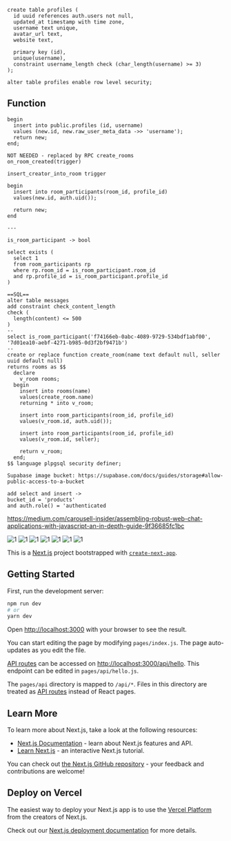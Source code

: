 ```
create table profiles (
  id uuid references auth.users not null,
  updated_at timestamp with time zone,
  username text unique,
  avatar_url text,
  website text,

  primary key (id),
  unique(username),
  constraint username_length check (char_length(username) >= 3)
);

alter table profiles enable row level security;
```

## Function

```
begin
  insert into public.profiles (id, username)
  values (new.id, new.raw_user_meta_data ->> 'username');
  return new;
end;
```

```
NOT NEEDED - replaced by RPC create_rooms
on_room_created(trigger)

insert_creator_into_room trigger

begin
  insert into room_participants(room_id, profile_id)
  values(new.id, auth.uid());

  return new;
end

---

is_room_participant -> bool

select exists (
  select 1
  from room_participants rp
  where rp.room_id = is_room_participant.room_id
  and rp.profile_id = is_room_participant.profile_id
)

==SQL==
alter table messages
add constraint check_content_length
check (
  length(content) <= 500
)
--
select is_room_participant('f74166eb-0abc-4089-9729-534bdf1abf00', '7d01ea10-aebf-4271-b985-0d3f2bf9471b')
--
create or replace function create_room(name text default null, seller uuid default null)
returns rooms as $$
  declare
    v_room rooms;
  begin
    insert into rooms(name)
    values(create_room.name)
    returning * into v_room;

    insert into room_participants(room_id, profile_id)
    values(v_room.id, auth.uid());

    insert into room_participants(room_id, profile_id)
    values(v_room.id, seller);

    return v_room;
  end;
$$ language plpgsql security definer;

```

```
Supabase image bucket: https://supabase.com/docs/guides/storage#allow-public-access-to-a-bucket

add select and insert ->
bucket_id = 'products'
and auth.role() = 'authenticated

```

https://medium.com/carousell-insider/assembling-robust-web-chat-applications-with-javascript-an-in-depth-guide-9f36685fc1bc

![1](https://icecube-eu-408.icedrive.io/download?p=LPiu…CFVHm9pfTzXqRRKmtc13tindiIT.nEoUxL.uowLrqi8sqlQ--)
![1](https://icecube-eu-408.icedrive.io/thumbnail?p=i5e7Jxh53Fy07OZzJmTgKFi4.X_3IORSQp_wDxpjfPo1_6EI7sfN71at0Xn4XvFF1Os2xlDqB3J6XV7bO58BbCDlyLGz8uHpUKktTHrYuxAg7qmGFnpgIrOu.AMZaq5Z&w=256&h=256&m=middle)
![1](https://icedrive.net/s/4XSuuvXCVCazGtWNDAQZTzNF16Rz)
![1](https://icedrive.net/s/hzyZ8zTN7ZQ7bXWVVWhDZxQ8BagF)
![1](https://icedrive.net/s/TYWD2tgh3WyW1246j37BRQVaSRD2)
![1](https://icedrive.net/s/tkZ1YSauR1T9YzC5129bBWW2NxSa)
![1](https://icedrive.net/s/jSvxYjVgfDju3A64TT9gRG1aikXT)

This is a [Next.js](https://nextjs.org/) project bootstrapped with [`create-next-app`](https://github.com/vercel/next.js/tree/canary/packages/create-next-app).

## Getting Started

First, run the development server:

```bash
npm run dev
# or
yarn dev
```

Open [http://localhost:3000](http://localhost:3000) with your browser to see the result.

You can start editing the page by modifying `pages/index.js`. The page auto-updates as you edit the file.

[API routes](https://nextjs.org/docs/api-routes/introduction) can be accessed on [http://localhost:3000/api/hello](http://localhost:3000/api/hello). This endpoint can be edited in `pages/api/hello.js`.

The `pages/api` directory is mapped to `/api/*`. Files in this directory are treated as [API routes](https://nextjs.org/docs/api-routes/introduction) instead of React pages.

## Learn More

To learn more about Next.js, take a look at the following resources:

- [Next.js Documentation](https://nextjs.org/docs) - learn about Next.js features and API.
- [Learn Next.js](https://nextjs.org/learn) - an interactive Next.js tutorial.

You can check out [the Next.js GitHub repository](https://github.com/vercel/next.js/) - your feedback and contributions are welcome!

## Deploy on Vercel

The easiest way to deploy your Next.js app is to use the [Vercel Platform](https://vercel.com/new?utm_medium=default-template&filter=next.js&utm_source=create-next-app&utm_campaign=create-next-app-readme) from the creators of Next.js.

Check out our [Next.js deployment documentation](https://nextjs.org/docs/deployment) for more details.
